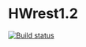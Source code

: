 # HWrest1.2
[![Build status](https://ci.appveyor.com/api/projects/status/aemdvjmps6enhy3r?svg=true)](https://ci.appveyor.com/project/Pavel-Ole/hwrest1-2)

